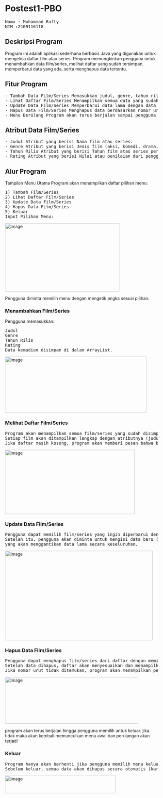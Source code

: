 # Postest1-PBO
<pre>Nama : Muhammad Rafly
NIM :2409116118</pre>

## Deskripsi Program

Program ini adalah aplikasi sederhana berbasis Java yang digunakan untuk mengelola daftar film atau series. Program memungkinkan pengguna untuk menambahkan data film/series, melihat daftar yang sudah tersimpan, memperbarui data yang ada, serta menghapus data tertentu.

## Fitur Program

<pre>- Tambah Data Film/Series Memasukkan judul, genre, tahun rilis, dan rating.
- Lihat Daftar Film/Series Menampilkan semua data yang sudah dimasukkan.
- Update Data Film/Series Memperbarui data lama dengan data baru.
- Hapus Data Film/Series Menghapus data berdasarkan nomor urut.
- Menu Berulang Program akan terus berjalan sampai pengguna memilih keluar.</pre>

## Atribut Data Film/Series

<pre>- Judul Atribut yang berisi Nama film atau series.
- Genre Atribut yang berisi Jenis film (aksi, komedi, drama, horor, dll.).
- Tahun Rilis Atribut yang berisi Tahun film atau series pertama kali dirilis.
- Rating Atribut yang berisi Nilai atau penilaian dari pengguna (misalnya 1–10).</pre>

## Alur Program

Tampilan Menu Utama
Program akan menampilkan daftar pilihan menu:

<pre>1) Tambah Film/Series
2) Lihat Daftar Film/Series
3) Update Data Film/Series
4) Hapus Data Film/Series
5) Keluar
Input Pilihan Menu:</pre>

<img width="377" height="225" alt="image" src="https://github.com/user-attachments/assets/e9c0851b-5504-42a2-85c2-ca8d021a8c69" />


Pengguna diminta memilih menu dengan mengetik angka sesuai pilihan.

### Menambahkan Film/Series
Pengguna memasukkan:

<pre>Judul
Genre
Tahun Rilis
Rating
Data kemudian disimpan di dalam ArrayList.</pre>

<img width="466" height="185" alt="image" src="https://github.com/user-attachments/assets/a6f3ffd1-9b93-4f3f-bcc4-075907206245" />


### Melihat Daftar Film/Series

<pre>Program akan menampilkan semua film/series yang sudah disimpan dalam bentuk daftar dengan nomor urut.
Setiap film akan ditampilkan lengkap dengan atributnya (judul, genre, tahun rilis, dan rating).
Jika daftar masih kosong, program akan memberi pesan bahwa belum ada data yang dimasukkan.</pre>

<img width="428" height="212" alt="image" src="https://github.com/user-attachments/assets/b96c7d1c-fffa-4db8-9066-e8c6d09d4160" />


### Update Data Film/Series

<pre>Pengguna dapat memilih film/series yang ingin diperbarui dengan cara memasukkan nomor urutnya.
Setelah itu, pengguna akan diminta untuk mengisi data baru (judul, genre, tahun rilis, dan rating),
yang akan menggantikan data lama secara keseluruhan.</pre>

<img width="487" height="295" alt="image" src="https://github.com/user-attachments/assets/ad88b924-1570-4764-b143-de82c0b2135c" />


### Hapus Data Film/Series

<pre>Pengguna dapat menghapus film/series dari daftar dengan memilih nomor urutnya.
Setelah data dihapus, daftar akan menyesuaikan dan menampilkan sisa film/series yang ada.
Jika nomor urut tidak ditemukan, program akan menampilkan pesan error sederhana.</pre>

<img width="439" height="154" alt="image" src="https://github.com/user-attachments/assets/104eedd1-f8fd-4cd8-b16f-ae5d74ee26a3" />

program akan terus berjalan hingga pengguna memilih untuk keluar. jika tidak maka akan kembali memunculkan menu awal dan perulangan akan terjadi

### Keluar

<pre>Program hanya akan berhenti jika pengguna memilih menu keluar.
Sebelum keluar, semua data akan dihapus secara otomatis (karena disimpan dalam memori sementara).</pre>

<img width="365" height="58" alt="image" src="https://github.com/user-attachments/assets/6d475adc-348a-47ed-b209-37f303ff5e40" />
